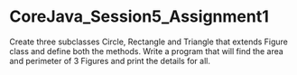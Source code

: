 # CoreJava_Session5_Assignment1
Create three subclasses Circle, Rectangle and Triangle that extends Figure class and define both the methods. Write a program that will find the area and perimeter of 3 Figures and print the details for all.
